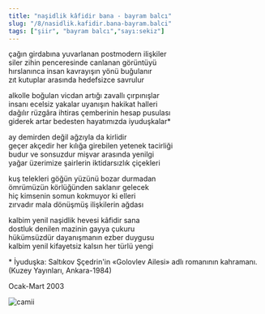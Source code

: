 ```yaml
---
title: "naşidlik kâfidir bana - bayram balcı"
slug: "/8/nasidlik.kafidir.bana-bayram.balci"
tags: ["şiir", "bayram balcı","sayı:sekiz"]
---
```


çağın girdabına yuvarlanan postmodern ilişkiler\
siler zihin penceresinde canlanan görüntüyü\
hırslanınca insan kavrayışın yönü buğulanır\
zıt kutuplar arasında hedefsizce savrulur

alkolle boğulan vicdan artığı zavallı çırpınışlar\
insanı ecelsiz yakalar uyanışın hakikat halleri\
dağılır rüzgâra ihtiras çemberinin hesap pusulası\
giderek artar bedesten hayatımızda iyuduşkalar\*

ay demirden değil ağzıyla da kirlidir\
geçer akçedir her kılığa girebilen yetenek tacirliği\
budur ve sonsuzdur mişvar arasında yenilgi\
yağar üzerimize şairlerin iktidarsızlık çiçekleri

kuş telekleri göğün yüzünü bozar durmadan\
ömrümüzün körlüğünden saklanır gelecek\
hiç kimsenin somun kokmuyor ki elleri\
zırvadır mala dönüşmüş ilişkilerin ağdası

kalbim yenil naşidlik hevesi kâfidir sana\
dostluk denilen mazinin gayya çukuru\
hükümsüzdür dayanışmanın ezber duygusu\
kalbim yenil kifayetsiz kalsın her türlü yengi

\* İyuduşka: Saltıkov Şçedrin'in «Golovlev Ailesi» adlı romanının
kahramanı. (Kuzey Yayınları, Ankara-1984)

Ocak-Mart 2003



![camii](/img/camii.jpg)


